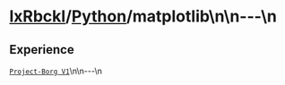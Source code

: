 # [lxRbckl]()/[Python](/Python)/matplotlib\n\n---\n
## Experience
[`Project-Borg V1`](https://github.com/lxRbckl/Project-Borg/blob/V1/README.md)\n\n---\n